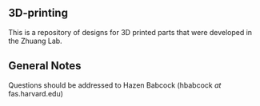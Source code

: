 ## 3D-printing ##
This is a repository of designs for 3D printed parts that were developed in the Zhuang Lab.

## General Notes ##
Questions should be addressed to Hazen Babcock (hbabcock _at_ fas.harvard.edu)
